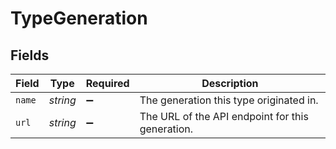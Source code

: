 # TypeGeneration


## Fields

| Field                                            | Type                                             | Required                                         | Description                                      |
| ------------------------------------------------ | ------------------------------------------------ | ------------------------------------------------ | ------------------------------------------------ |
| `name`                                           | *string*                                         | :heavy_minus_sign:                               | The generation this type originated in.          |
| `url`                                            | *string*                                         | :heavy_minus_sign:                               | The URL of the API endpoint for this generation. |